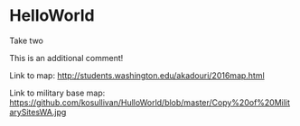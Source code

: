 # HelloWorld
Take two


This is an additional comment!


Link to map: http://students.washington.edu/akadouri/2016map.html

Link to military base map: https://github.com/kosullivan/HulloWorld/blob/master/Copy%20of%20MilitarySitesWA.jpg
